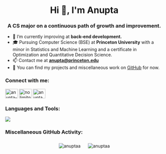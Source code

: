 <h1 align="center">Hi 👋, I'm Anupta</h1>
<h3 align="center">A CS major on a continuous path of growth and improvement.</h3>

- 🌱 I’m currently improving at **back-end development.** 
- 🎓 Pursuing Computer Science (BSE) at **Princeton University** with a minor in Statistics and Machine Learning and a certificate in Optimization and Quantitative Decision Science.
- 📫 Contact me at **anupta@princeton.edu**
- 📝 You can find my projects and miscellaneous work on [GitHub](https://github.com/AnuptaA) for now.

<h3 align="left">Connect with me:</h3>
<p align="left">
<a href="https://linkedin.com/in/anupta-argo" target="blank"><img align="center" src="https://skillicons.dev/icons?i=linkedin" alt="anupta-argo" height="30" width="40" /></a>
<a href="https://instagram.com/nolimitnupta" target="blank"><img align="center" src="https://skillicons.dev/icons?i=instagram" alt="nolimitnupta" height="30" width="40" /></a>
<a href="https://www.leetcode.com/anupta" target="blank"><img align="center" src="https://raw.githubusercontent.com/rahuldkjain/github-profile-readme-generator/master/src/images/icons/Social/leet-code.svg" alt="anupta" height="30" width="40" /></a>
</p>

<!-- Languages and Tools section -->
<h3 align="left">Languages and Tools:</h3>
<p align="left">
  <a href="https://skillicons.dev">
    <img src="https://skillicons.dev/icons?i=c,cpp,py,java,js,html,css,mysql,postgres,nodejs,flask,express,jquery,react,nextjs,docker&perline=12" />
  </a>
</p>

<h3 align="left">Miscellaneous GitHub Activity:</h3>
<p align="center">
  <a>
    <img src="https://github-readme-stats.vercel.app/api?username=anuptaa&show_icons=true&locale=en" alt="anuptaa" style="margin: 10px;" />
  </a>
  <a>
    <img src="https://github-readme-streak-stats.herokuapp.com/?user=anuptaa&" alt="anuptaa" style="margin: 10px;" />
  </a>
</p>
